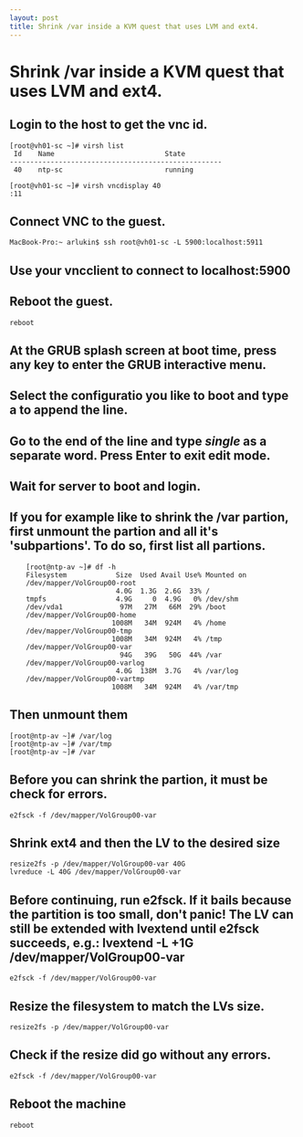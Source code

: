 ```yaml
---
layout: post
title: Shrink /var inside a KVM quest that uses LVM and ext4.
---
```


# Shrink /var inside a KVM quest that uses LVM and ext4.

## Login to the host to get the vnc id.

    [root@vh01-sc ~]# virsh list
     Id    Name                           State
    ----------------------------------------------------
     40    ntp-sc                         running

    [root@vh01-sc ~]# virsh vncdisplay 40
    :11


## Connect VNC to the guest.

    MacBook-Pro:~ arlukin$ ssh root@vh01-sc -L 5900:localhost:5911

## Use your vncclient to connect to localhost:5900

## Reboot the guest.

    reboot

## At the GRUB splash screen at boot time, press any key to enter the GRUB interactive menu.

## Select the configuratio you like to boot and type a to append the line.

## Go to the end of the line and type *single* as a separate word. Press Enter to exit edit mode.

## Wait for server to boot and login.

## If you for example like to shrink the /var partion, first unmount the partion and all it's 'subpartions'. To do so, first list all partions.

        [root@ntp-av ~]# df -h
        Filesystem            Size  Used Avail Use% Mounted on
        /dev/mapper/VolGroup00-root
                              4.0G  1.3G  2.6G  33% /
        tmpfs                 4.9G     0  4.9G   0% /dev/shm
        /dev/vda1              97M   27M   66M  29% /boot
        /dev/mapper/VolGroup00-home
                             1008M   34M  924M   4% /home
        /dev/mapper/VolGroup00-tmp
                             1008M   34M  924M   4% /tmp
        /dev/mapper/VolGroup00-var
                               94G   39G   50G  44% /var
        /dev/mapper/VolGroup00-varlog
                              4.0G  138M  3.7G   4% /var/log
        /dev/mapper/VolGroup00-vartmp
                             1008M   34M  924M   4% /var/tmp

## Then unmount them

    [root@ntp-av ~]# /var/log
    [root@ntp-av ~]# /var/tmp
    [root@ntp-av ~]# /var


## Before you can shrink the partion, it must be check for errors.

    e2fsck -f /dev/mapper/VolGroup00-var

## Shrink ext4 and then the LV to the desired size

    resize2fs -p /dev/mapper/VolGroup00-var 40G
    lvreduce -L 40G /dev/mapper/VolGroup00-var

## Before continuing, run e2fsck. If it bails because the partition is too small, don't panic! The LV can still be extended with lvextend until e2fsck succeeds, e.g.: lvextend -L +1G /dev/mapper/VolGroup00-var

    e2fsck -f /dev/mapper/VolGroup00-var

## Resize the filesystem to match the LVs size.

    resize2fs -p /dev/mapper/VolGroup00-var

## Check if the resize did go without any errors.

    e2fsck -f /dev/mapper/VolGroup00-var

## Reboot the machine

    reboot
